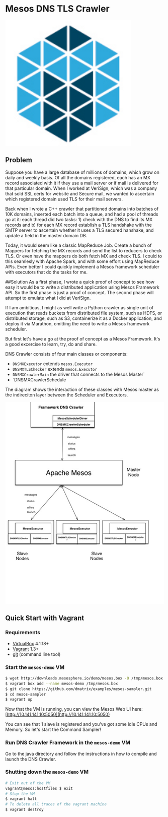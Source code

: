 Mesos DNS TLS Crawler
=====================

![Apache Mesos](./images/mesos.png)

## Problem
Suppose you have a large database of millions of domains, which grow on daily and weekly basis. Of all the domains registered, each has an MX record associated with it if they use a mail server or if mail is delivered for that particular domain. When I worked at VeriSign, which was a company that sold SSL certs for website and Secure mail, we wanted to ascertain which registered domain used TLS for their mail servers. 

Back when I wrote a C++ crawler that partitioned domains into batches of 10K domains, inserted each batch into a queue, and had a pool of threads go at it: each thread did two tasks: 1) check with the DNS to find its MX records and b) for each MX record establish a TLS handshake with the SMTP server to ascertain whether it uses a TLS secured hanshake, and update a field in the master domain DB.

Today, it would seem like a classic MapReduce Job. Create a bunch of Mappers for fetching the MX records and send the list to reducers to check TLS. Or even have the mappers do both fetch MX and check TLS. I could to this seamlesly with Apache Spark, and with some effort using MapReduce APIs. Even better I could quickly implement a  Mesos framework scheduler with executors that do the tasks for me.

##Solution
As a first phase, I wrote a quick proof of concept to see how easy it would be to write a distributed application using Mesos Framework API. So the first phase is just a proof of concept. The second phase will attempt to emulate what I did at VeriSign. 

If I am ambitious, I might as well write a Python crawler as single unit of execution that reads buckets from distributed file system, such as HDFS, or distributed storage, such as S3, containerize it as a Docker application, and deploy it via Marathon, omitting the need to write a Mesos framework scheduler. 

But first let's have a go at the proof of concept as a Mesos Framework. It's a good excercise to learn, try, do and share.

DNS Crawler  consists of four main classes or components:

- `DNSMXExecutor` extends `mesos.Executor`
- `DNSMXTLSChecker` extends `mesos.Executor`
- `DNSMXCrawlerMain` the driver that connects to the Mesos Master`
- `DNSMXCrawlerSchedule

The diagram shows the interaction of these classes with Mesos master as the indireciton layer between the Scheduler and Executors.

![DNS MX Crawler](./images/dns_crawler.jpg)

## Quick Start with Vagrant

### Requirements

- [VirtualBox](http://www.virtualbox.org/) 4.1.18+
- [Vagrant](http://www.vagrantup.com/) 1.3+
- [git](http://git-scm.com/downloads) (command line tool)

### Start the `mesos-demo` VM

```bash
$ wget http://downloads.mesosphere.io/demo/mesos.box -O /tmp/mesos.box
$ vagrant box add --name mesos-demo /tmp/mesos.box
$ git clone https://github.com/dmatrix/examples/mesos-sampler.git
$ cd mesos-sampler
$ vagrant up
```

Now that the VM is running, you can view the Mesos Web UI here:
[http://10.141.141.10:5050](http://10.141.141.10:5050)

You can see that 1 slave is registered and you've got some idle CPUs and Memory. So let's start the Command Sampler!

### Run DNS Crawler Framework in the `mesos-demo` VM

Go to the java directory and follow the instructions in how to compile and launch the DNS Crawler.

### Shutting down the `mesos-demo` VM

```bash
# Exit out of the VM
vagrant@mesos:hostfiles $ exit
# Stop the VM
$ vagrant halt
# To delete all traces of the vagrant machine
$ vagrant destroy
```
